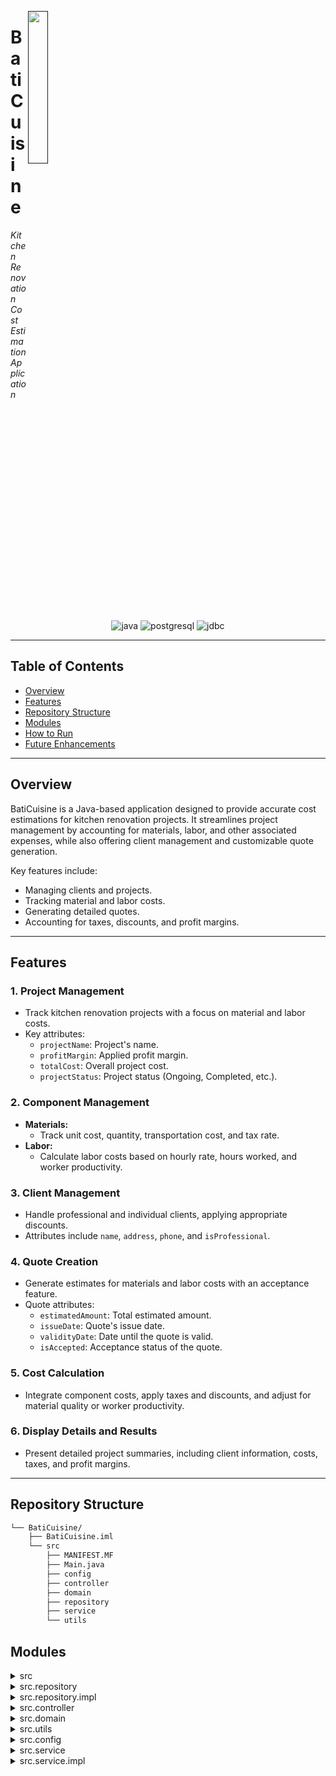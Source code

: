 [<img src="https://img.icons8.com/?size=512&id=55494&format=png" align="right" width="25%" style="padding-right: 350px">]()

# **BatiCuisine**

<p align="left">
	<em>Kitchen Renovation Cost Estimation Application</em>
</p>

<p align="center">
	<img src="https://img.shields.io/badge/java-%23ED8B00.svg?style=flat&logo=openjdk&logoColor=white" alt="java">
	<img src="https://img.shields.io/badge/postgresql-%23316192.svg?style=flat&logo=postgresql&logoColor=white" alt="postgresql">
	<img src="https://img.shields.io/badge/jdbc-%23000000.svg?style=flat&logoColor=white" alt="jdbc">
</p>

---

## **Table of Contents**

- [Overview](#overview)
- [Features](#features)
- [Repository Structure](#repository-structure)
- [Modules](#modules)
- [How to Run](#how-to-run)
- [Future Enhancements](#future-enhancements)

---

## **Overview**

BatiCuisine is a Java-based application designed to provide accurate cost estimations for kitchen renovation projects. It streamlines project management by accounting for materials, labor, and other associated expenses, while also offering client management and customizable quote generation.

Key features include:
- Managing clients and projects.
- Tracking material and labor costs.
- Generating detailed quotes.
- Accounting for taxes, discounts, and profit margins.

---

## **Features**

### **1. Project Management**
- Track kitchen renovation projects with a focus on material and labor costs.
- Key attributes:
  - `projectName`: Project's name.
  - `profitMargin`: Applied profit margin.
  - `totalCost`: Overall project cost.
  - `projectStatus`: Project status (Ongoing, Completed, etc.).

### **2. Component Management**
- **Materials:**
  - Track unit cost, quantity, transportation cost, and tax rate.
- **Labor:**
  - Calculate labor costs based on hourly rate, hours worked, and worker productivity.
  
### **3. Client Management**
- Handle professional and individual clients, applying appropriate discounts.
- Attributes include `name`, `address`, `phone`, and `isProfessional`.

### **4. Quote Creation**
- Generate estimates for materials and labor costs with an acceptance feature.
- Quote attributes:
  - `estimatedAmount`: Total estimated amount.
  - `issueDate`: Quote's issue date.
  - `validityDate`: Date until the quote is valid.
  - `isAccepted`: Acceptance status of the quote.

### **5. Cost Calculation**
- Integrate component costs, apply taxes and discounts, and adjust for material quality or worker productivity.

### **6. Display Details and Results**
- Present detailed project summaries, including client information, costs, taxes, and profit margins.

---

## **Repository Structure**

```sh
└── BatiCuisine/
    ├── BatiCuisine.iml
    └── src
        ├── MANIFEST.MF
        ├── Main.java
        ├── config
        ├── controller
        ├── domain
        ├── repository
        ├── service
        └── utils
```

##  Modules

<details closed><summary>src</summary>

| File | Summary |
| --- | --- |
| [Main.java](https://github.com/RabieImghi/BatiCuisine/blob/main/src/Main.java) | <code>❯ Entry point for the application, initializes and runs the main program.</code> |
| [MANIFEST.MF](https://github.com/RabieImghi/BatiCuisine/blob/main/src/MANIFEST.MF) | <code>❯ Manifest file containing metadata about the project, like the main class and classpath.</code> |

</details>

<details closed><summary>src.repository</summary>

| File | Summary |
| --- | --- |
| [ProjectRepository.java](https://github.com/RabieImghi/BatiCuisine/blob/main/src/repository/ProjectRepository.java) | <code>❯ Interface for project data operations such as saving, updating, and fetching project details.</code> |
| [MaterialRepository.java](https://github.com/RabieImghi/BatiCuisine/blob/main/src/repository/MaterialRepository.java) | <code>❯ Interface for managing material-related data for kitchen renovation projects.</code> |
| [ClientRepository.java](https://github.com/RabieImghi/BatiCuisine/blob/main/src/repository/ClientRepository.java) | <code>❯ Interface for handling client data, including saving and retrieving client details.</code> |
| [QuoteRepository.java](https://github.com/RabieImghi/BatiCuisine/blob/main/src/repository/QuoteRepository.java) | <code>❯ Interface for managing quotes related to projects and clients.</code> |
| [LaborRepository.java](https://github.com/RabieImghi/BatiCuisine/blob/main/src/repository/LaborRepository.java) | <code>❯ Interface for tracking labor data, including cost calculations and worker hours.</code> |

</details>

<details closed><summary>src.repository.impl</summary>

| File | Summary |
| --- | --- |
| [ClientRepositoryImpl.java](https://github.com/RabieImghi/BatiCuisine/blob/main/src/repository/impl/ClientRepositoryImpl.java) | <code>❯ Implementation of client repository for saving and retrieving client information.</code> |
| [ProjectRepositoryImpl.java](https://github.com/RabieImghi/BatiCuisine/blob/main/src/repository/impl/ProjectRepositoryImpl.java) | <code>❯ Implementation of project repository for performing CRUD operations on project data.</code> |
| [QuoteRepositoryImpl.java](https://github.com/RabieImghi/BatiCuisine/blob/main/src/repository/impl/QuoteRepositoryImpl.java) | <code>❯ Implementation for managing quote data related to kitchen renovation projects.</code> |
| [LaborRepositoryImpl.java](https://github.com/RabieImghi/BatiCuisine/blob/main/src/repository/impl/LaborRepositoryImpl.java) | <code>❯ Implementation of labor repository for storing and retrieving labor cost and productivity information.</code> |
| [MaterialRepositoryImpl.java](https://github.com/RabieImghi/BatiCuisine/blob/main/src/repository/impl/MaterialRepositoryImpl.java) | <code>❯ Implementation of material repository for handling material costs, quantities, and taxes.</code> |

</details>

<details closed><summary>src.controller</summary>

| File | Summary |
| --- | --- |
| [ClientController.java](https://github.com/RabieImghi/BatiCuisine/blob/main/src/controller/ClientController.java) | <code>❯ Controller for managing client-related HTTP requests and operations.</code> |
| [ProjectController.java](https://github.com/RabieImghi/BatiCuisine/blob/main/src/controller/ProjectController.java) | <code>❯ Controller for handling project management operations and requests.</code> |
| [QuoteController.java](https://github.com/RabieImghi/BatiCuisine/blob/main/src/controller/QuoteController.java) | <code>❯ Controller for creating, updating, and retrieving project quotes.</code> |
| [MaterialController.java](https://github.com/RabieImghi/BatiCuisine/blob/main/src/controller/MaterialController.java) | <code>❯ Controller for managing material data in projects such as costs and availability.</code> |
| [LaborController.java](https://github.com/RabieImghi/BatiCuisine/blob/main/src/controller/LaborController.java) | <code>❯ Controller for managing labor operations, including hours worked and cost tracking.</code> |

</details>

<details closed><summary>src.domain</summary>

| File | Summary |
| --- | --- |
| [Component.java](https://github.com/RabieImghi/BatiCuisine/blob/main/src/domain/Component.java) | <code>❯ Abstract base class representing a project component, extended by Material and Labor classes.</code> |
| [Material.java](https://github.com/RabieImghi/BatiCuisine/blob/main/src/domain/Material.java) | <code>❯ Domain model for representing materials in kitchen renovation projects, including cost and quantity.</code> |
| [Client.java](https://github.com/RabieImghi/BatiCuisine/blob/main/src/domain/Client.java) | <code>❯ Domain model representing a client, including attributes like name, address, and contact details.</code> |
| [Labor.java](https://github.com/RabieImghi/BatiCuisine/blob/main/src/domain/Labor.java) | <code>❯ Domain model representing labor costs, hours worked, and worker efficiency in projects.</code> |
| [Project.java](https://github.com/RabieImghi/BatiCuisine/blob/main/src/domain/Project.java) | <code>❯ Domain model for managing kitchen renovation projects, tracking costs and progress.</code> |
| [Quote.java](https://github.com/RabieImghi/BatiCuisine/blob/main/src/domain/Quote.java) | <code>❯ Domain model for creating and managing quotes for projects, including cost breakdowns.</code> |

</details>

<details closed><summary>src.utils</summary>

| File | Summary |
| --- | --- |
| [ProjectStatus.java](https://github.com/RabieImghi/BatiCuisine/blob/main/src/utils/ProjectStatus.java) | <code>❯ Enum representing various statuses a project can have (e.g., Ongoing, Completed).</code> |
| [Menu.java](https://github.com/RabieImghi/BatiCuisine/blob/main/src/utils/Menu.java) | <code>❯ Utility class for displaying CLI-based menus and options to users.</code> |
| [ComponentType.java](https://github.com/RabieImghi/BatiCuisine/blob/main/src/utils/ComponentType.java) | <code>❯ Enum differentiating between types of project components, such as Material or Labor.</code> |

</details>

<details closed><summary>src.config</summary>

| File | Summary |
| --- | --- |
| [DatabaseConnection.java](https://github.com/RabieImghi/BatiCuisine/blob/main/src/config/DatabaseConnection.java) | <code>❯ Handles establishing and closing database connections using JDBC.</code> |

</details>

<details closed><summary>src.service</summary>

| File | Summary |
| --- | --- |
| [ProjectService.java](https://github.com/RabieImghi/BatiCuisine/blob/main/src/service/ProjectService.java) | <code>❯ Interface for project-related business logic such as cost estimation and status updates.</code> |
| [QuoteService.java](https://github.com/RabieImghi/BatiCuisine/blob/main/src/service/QuoteService.java) | <code>❯ Interface for managing the business logic behind creating and updating project quotes.</code> |
| [LaborService.java](https://github.com/RabieImghi/BatiCuisine/blob/main/src/service/LaborService.java) | <code>❯ Interface for managing labor-related logic, such as calculating labor costs and productivity.</code> |
| [MaterialService.java](https://github.com/RabieImghi/BatiCuisine/blob/main/src/service/MaterialService.java) | <code>❯ Interface for managing material-related logic, including cost and quality adjustments.</code> |
| [ClientService.java](https://github.com/RabieImghi/BatiCuisine/blob/main/src/service/ClientService.java) | <code>❯ Interface for handling client-related operations such as discounts and information management.</code> |

</details>

<details closed><summary>src.service.impl</summary>

| File | Summary |
| --- | --- |
| [MaterialServiceImpl.java](https://github.com/RabieImghi/BatiCuisine/blob/main/src/service/impl/MaterialServiceImpl.java) | <code>❯ Implementation of material service for managing materials, costs, and inventory tracking.</code> |
| [ProjectServiceImpl.java](https://github.com/RabieImghi/BatiCuisine/blob/main/src/service/impl/ProjectServiceImpl.java) | <code>❯ Implementation of project service, managing overall project flow and cost calculations.</code> |
| [LaborServiceImpl.java](https://github.com/RabieImghi/BatiCuisine/blob/main/src/service/impl/LaborServiceImpl.java) | <code>❯ Implementation of labor service for managing labor costs and productivity metrics.</code> |
| [ClientServiceImpl.java](https://github.com/RabieImghi/BatiCuisine/blob/main/src/service/impl/ClientServiceImpl.java) | <code>❯ Implementation of client service for handling client data and applying discounts.</code> |
| [QuoteServiceImpl.java](https://github.com/RabieImghi/BatiCuisine

